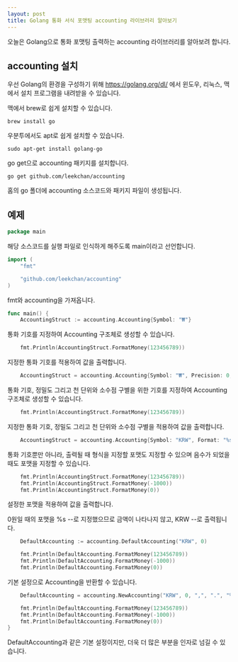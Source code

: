 ```yaml
---
layout: post
title: Golang 통화 서식 포맷팅 accounting 라이브러리 알아보기
---
```


오늘은 Golang으로 통화 포맷팅 출력하는 accounting 라이브러리를 알아보려 합니다.

## accounting 설치

우선 Golang의 환경을 구성하기 위해 https://golang.org/dl/ 에서 윈도우, 리눅스, 맥에서 설치 프로그램을 내려받을 수 있습니다.

맥에서 brew로 쉽게 설치할 수 있습니다.

```
brew install go
```

우분투에서도 apt로 쉽게 설치할 수 있습니다.

```
sudo apt-get install golang-go
```

go get으로 accounting 패키지를 설치합니다.

```
go get github.com/leekchan/accounting
```

홈의 go 폴더에 accounting 소스코드와 패키지 파일이 생성됩니다.


## 예제

```go
package main
```

해당 소스코드를 실행 파일로 인식하게 해주도록 main이라고 선언합니다.

```go
import (
	"fmt"

	"github.com/leekchan/accounting"
)
```

fmt와 accounting을 가져옵니다.

```go
func main() {
	AccountingStruct := accounting.Accounting{Symbol: "₩"}
```

통화 기호를 지정하여 Accounting 구조체로 생성할 수 있습니다.

```go
	fmt.Println(AccountingStruct.FormatMoney(123456789))
```

지정한 통화 기호를 적용하여 값을 출력합니다.

```go
	AccountingStruct = accounting.Accounting{Symbol: "₩", Precision: 0, Thousand: ".", Decimal: ","}
```

통화 기호, 정밀도 그리고 천 단위와 소수점 구별을 위한 기호를 지정하여 Accounting 구조체로 생성할 수 있습니다.


```go
	fmt.Println(AccountingStruct.FormatMoney(123456789))
```

지정한 통화 기호, 정밀도 그리고 천 단위와 소수점 구별을 적용하여 값을 출력합니다.


```go
	AccountingStruct = accounting.Accounting{Symbol: "KRW", Format: "%s %v", FormatNegative: "%s -%v", FormatZero: "%s --"}
```

통화 기호뿐만 아니라, 출력될 때 형식을 지정할 포맷도 지정할 수 있으며 음수가 되었을 때도 포맷을 지정할 수 있습니다.

```go
	fmt.Println(AccountingStruct.FormatMoney(123456789))
	fmt.Println(AccountingStruct.FormatMoney(-1000))
	fmt.Println(AccountingStruct.FormatMoney(0))
```

설정한 포맷을 적용하여 값을 출력합니다.

0원일 때의 포맷을 %s --로 지정했으므로 금액이 나타나지 않고, KRW --로 출력됩니다.

```go
	DefaultAccounting := accounting.DefaultAccounting("KRW", 0)

	fmt.Println(DefaultAccounting.FormatMoney(123456789))
	fmt.Println(DefaultAccounting.FormatMoney(-1000))
	fmt.Println(DefaultAccounting.FormatMoney(0))
```

기본 설정으로 Accounting을 반환할 수 있습니다.

```go
	DefaultAccounting = accounting.NewAccounting("KRW", 0, ",", ".", "%s %v", "%s -%v", "%s --")

	fmt.Println(DefaultAccounting.FormatMoney(123456789))
	fmt.Println(DefaultAccounting.FormatMoney(-1000))
	fmt.Println(DefaultAccounting.FormatMoney(0))
}
```

DefaultAccounting과 같은 기본 설정이지만, 더욱 더 많은 부분을 인자로 넘길 수 있습니다.